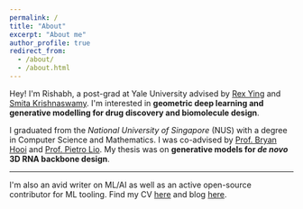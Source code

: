 ```yaml
---
permalink: /
title: "About"
excerpt: "About me"
author_profile: true
redirect_from: 
  - /about/
  - /about.html
---
```


Hey! I'm Rishabh, a post-grad at Yale University advised by [Rex Ying](https://www.cs.yale.edu/homes/ying-rex/) and [Smita Krishnaswamy](https://krishnaswamylab.org/). I'm interested in **geometric deep learning and generative modelling for drug discovery and biomolecule design**. 

I graduated from the _National University of Singapore_ (NUS) with a degree in Computer Science and Mathematics. I was co-advised by [Prof. Bryan Hooi](http://bhooi.github.io) and [Prof. Pietro Lio](https://www.cl.cam.ac.uk/~pl219/). My thesis was on **generative models for _de novo_ 3D RNA backbone design**.

---

I'm also an avid writer on ML/AI as well as an active open-source contributor for ML tooling. Find my CV [here](https://rish-16.github.io/cv/) and blog [here](https://rish-16.github.io/year-archive/).
